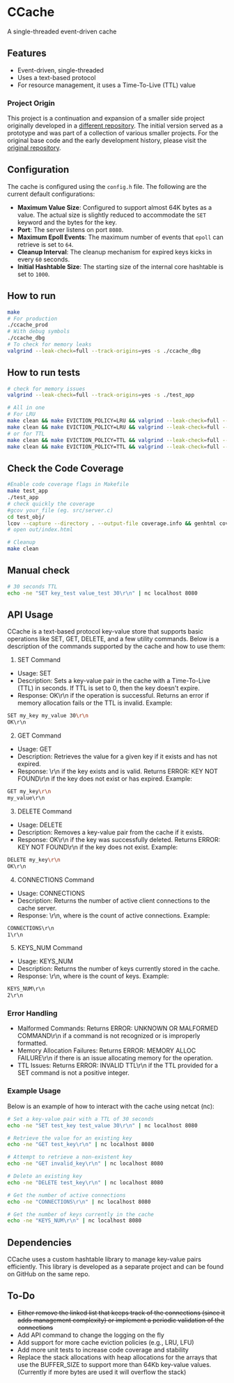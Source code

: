 # CCache

A single-threaded event-driven cache

## Features
- Event-driven, single-threaded
- Uses a text-based protocol
- For resource management, it uses a Time-To-Live (TTL) value

### Project Origin

This project is a continuation and expansion of a smaller side project originally developed in a [different repository](https://github.com/voukatas/C-Playground). The initial version served as a prototype and was part of a collection of various smaller projects. For the original base code and the early development history, please visit the [original repository](https://github.com/voukatas/C-Playground).


## Configuration

The cache is configured using the `config.h` file. The following are the current default configurations:

- **Maximum Value Size**: Configured to support almost 64K bytes as a value. The actual size is slightly reduced to accommodate the `SET` keyword and the bytes for the key.
- **Port**: The server listens on port `8080`.
- **Maximum Epoll Events**: The maximum number of events that `epoll` can retrieve is set to `64`.
- **Cleanup Interval**: The cleanup mechanism for expired keys kicks in every `60` seconds.
- **Initial Hashtable Size**: The starting size of the internal core hashtable is set to `1000`.

## How to run
```bash
make
# For production
./ccache_prod
# With debug symbols
./ccache_dbg
# To check for memory leaks
valgrind --leak-check=full --track-origins=yes -s ./ccache_dbg
```

## How to run tests
```bash
# check for memory issues
valgrind --leak-check=full --track-origins=yes -s ./test_app

# All in one
# For LRU
make clean && make EVICTION_POLICY=LRU && valgrind --leak-check=full --track-origins=yes -s ./test_app && valgrind --tool=helgrind ./test_app
make clean && make EVICTION_POLICY=LRU && valgrind --leak-check=full --track-origins=yes -s ./test_app && valgrind --tool=helgrind ./ccache_dbg
# or for TTL
make clean && make EVICTION_POLICY=TTL && valgrind --leak-check=full --track-origins=yes -s ./test_app && valgrind --tool=helgrind ./test_app
make clean && make EVICTION_POLICY=TTL && valgrind --leak-check=full --track-origins=yes -s ./test_app && valgrind --tool=helgrind ./ccache_dbg

```
## Check the Code Coverage
```bash
#Enable code coverage flags in Makefile
make test_app
./test_app
# check quickly the coverage
#gcov your_file (eg. src/server.c)
cd test_obj/
lcov --capture --directory . --output-file coverage.info && genhtml coverage.info --output-directory out
# open out/index.html

# Cleanup
make clean

```
## Manual check
```bash
# 30 seconds TTL
echo -ne "SET key_test value_test 30\r\n" | nc localhost 8080
```

## API Usage
CCache is a text-based protocol key-value store that supports basic operations like SET, GET, DELETE, and a few utility commands. Below is a description of the commands supported by the cache and how to use them:

1. SET Command
- Usage: SET <key> <value> <TTL>
- Description: Sets a key-value pair in the cache with a Time-To-Live (TTL) in seconds. If TTL is set to 0, then the key doesn't expire.
- Response: OK\r\n if the operation is successful. Returns an error if memory allocation fails or the TTL is invalid.
Example:
```bash
SET my_key my_value 30\r\n
OK\r\n
```
2. GET Command
- Usage: GET <key>
- Description: Retrieves the value for a given key if it exists and has not expired.
- Response: <value>\r\n if the key exists and is valid. Returns ERROR: KEY NOT FOUND\r\n if the key does not exist or has expired.
Example:
```bash
GET my_key\r\n
my_value\r\n
```
3. DELETE Command
- Usage: DELETE <key>
- Description: Removes a key-value pair from the cache if it exists.
- Response: OK\r\n if the key was successfully deleted. Returns ERROR: KEY NOT FOUND\r\n if the key does not exist.
Example:
```bash
DELETE my_key\r\n
OK\r\n
```
4. CONNECTIONS Command
- Usage: CONNECTIONS
- Description: Returns the number of active client connections to the cache server.
- Response: <number>\r\n, where <number> is the count of active connections.
Example:
```bash
CONNECTIONS\r\n
1\r\n
```
5. KEYS_NUM Command
- Usage: KEYS_NUM
- Description: Returns the number of keys currently stored in the cache.
- Response: <number>\r\n, where <number> is the count of keys.
Example:
```bash
KEYS_NUM\r\n
2\r\n
```
### Error Handling
- Malformed Commands: Returns ERROR: UNKNOWN OR MALFORMED COMMAND\r\n if a command is not recognized or is improperly formatted.
- Memory Allocation Failures: Returns ERROR: MEMORY ALLOC FAILURE\r\n if there is an issue allocating memory for the operation.
- TTL Issues: Returns ERROR: INVALID TTL\r\n if the TTL provided for a SET command is not a positive integer.

### Example Usage
Below is an example of how to interact with the cache using netcat (nc):
```bash
# Set a key-value pair with a TTL of 30 seconds
echo -ne "SET test_key test_value 30\r\n" | nc localhost 8080

# Retrieve the value for an existing key
echo -ne "GET test_key\r\n" | nc localhost 8080

# Attempt to retrieve a non-existent key
echo -ne "GET invalid_key\r\n" | nc localhost 8080

# Delete an existing key
echo -ne "DELETE test_key\r\n" | nc localhost 8080

# Get the number of active connections
echo -ne "CONNECTIONS\r\n" | nc localhost 8080

# Get the number of keys currently in the cache
echo -ne "KEYS_NUM\r\n" | nc localhost 8080
```
## Dependencies
CCache uses a custom hashtable library to manage key-value pairs efficiently. This library is developed as a separate project and can be found on GitHub on the same repo.

## To-Do
- ~~Either remove the linked list that keeps track of the connections (since it adds management complexity) or implement a periodic validation of the connections~~
- Add API command to change the logging on the fly
- Add support for more cache eviction policies (e.g., LRU, LFU)
- Add more unit tests to increase code coverage and stability
- Replace the stack allocations with heap allocations for the arrays that use the BUFFER_SIZE to support more than 64Kb key-value values. (Currently if more bytes are used it will overflow the stack)
